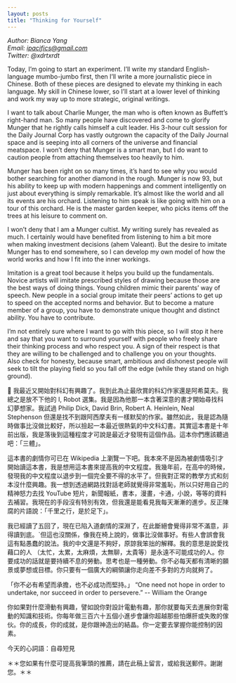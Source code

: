```yaml
---
layout: posts
title: "Thinking for Yourself"
---
```

*Author: Bianca Yang*<br>
*Email: ipacifics@gmail.com*<br>
*Twitter: @xdrtxrdt*<br>


Today, I’m going to start an experiment. I’ll write my standard English-language mumbo-jumbo first, then I’ll write a more journalistic piece in Chinese. Both of these pieces are designed to elevate my thinking in each language. My skill in Chinese lower, so I’ll start at a lower level of thinking and work my way up to more strategic, original writings.

I want to talk about Charlie Munger, the man who is often known as Buffett’s right-hand man. So many people have discovered and come to glorify Munger that he rightly calls himself a cult leader. His 3-hour cult session for the Daily Journal Corp has vastly outgrown the capacity of the Daily Journal space and is seeping into all corners of the universe and financial meatspace. I won’t deny that Munger is a smart man, but I do want to caution people from attaching themselves too heavily to him.

Munger has been right on so many times, it’s hard to see why you would bother searching for another diamond in the rough. Munger is now 93, but his ability to keep up with modern happenings and comment intelligently on just about everything is simply remarkable. It’s almost like the world and all its events are his orchard. Listening to him speak is like going with him on a tour of this orchard. He is the master garden keeper, who picks items off the trees at his leisure to comment on.

I won’t deny that I am a Munger cultist. My writing surely has revealed as much. I certainly would have benefited from listening to him a bit more when making investment decisions (ahem Valeant). But the desire to imitate Munger has to end somewhere, so I can develop my own model of how the world works and how I fit into the inner workings.

Imitation is a great tool because it helps you build up the fundamentals. Novice artists will imitate prescribed styles of drawing because those are the best ways of doing things. Young children mimic their parents’ way of speech. New people in a social group imitate their peers’ actions to get up to speed on the accepted norms and behavior. But to become a mature member of a group, you have to demonstrate unique thought and distinct ability. You have to contribute.

I’m not entirely sure where I want to go with this piece, so I will stop it here and say that you want to surround yourself with people who freely share their thinking process and who respect you. A sign of their respect is that they are willing to be challenged and to challenge you on your thoughts. Also check for honesty, because smart, ambitious and dishonest people will seek to tilt the playing field so you fall off the edge (while they stand on high ground).



我最近又開始對科幻有興趣了。我到此為止最欣賞的科幻作家還是阿希莫夫。我總之是放不下他的 I, Robot 選集。我是因為他那一本含著深意的書才開始尋找科幻夢想家。我試過
Philip Dick, David Brin, Robert A. Heinlein, Neal Stephenson 但還是找不到跟阿西摩夫有一樣默契的作家。雖然如此，我是認為隨時做事比沒做比較好，所以撿起一本最近很熱氣的中文科幻書。其實這本書是十年前出版，我是落後到這種程度才可說是最近才發現有這個作品。這本你們應該聽過吧：「三體」。

這本書的劇情你可已在 Wikipedia 上瀏覽一下吧。我本來不是因為被劇情吸引才開始讀這本書，我是想用這本書來提高我的中文程度。我幾年前，在高中的時候，發現我的中文程度以退步到一個完全要不得的水平了。但我對正常的教學方式和刻本沒什麼興趣。我一想到透過網路找對話老師就覺得非常羞恥，所以只好用自己的精神怒力去找 YouTube 短片，新聞報紙，書本，漫畫，卡通，小說，等等的資料去補習。我現在的手段沒有特別有效，但我還是能看見我每天漸漸的進步。反正陳腐的片語說：「千里之行，是於足下」。

我已經讀了五回了，現在已陷入道劇情的深淵了，在此斷絕會覺得非常不滿意，非得讀到底。ˋ但這也沒關係，像我在椅上說的，做事比沒做事好。有些人會誤會我這有點愚蠢的說法。我的中文還是不夠好，原諒我笨拙的解釋。我的意思是說愛找藉口的人 （太忙，太累，太麻煩，太無聊，太貴等）是永遠不可能成功的人。你要成功的話就是要持續不息的勞動。思考也是一種勞動。你不必每天都有清晰的願景或夢想或目標。你只要有一個廣大的綱領讓你走向差不多對的方向就夠了。

「你不必有希望而承擔，也不必成功而堅持。」
“One need not hope in order to undertake, nor succeed in order to persevere.” -- William the Orange

你如果對什麼滑動有興趣，譬如說你對設計電動有趣，那你就要每天去進展你對電動的知識和技術。你每年做三百六十五個小進步會讓你超越那些怕爆肝或失敗的傢伙。你的成長，你的成就，是你跟神造出的結晶。你一定要去掌握你能控制的因素。


今天的心詞語：自尋短見

＊＊您如果有什麼可提高我筆頭的推薦，請在此稿上留言，或給我送郵件。謝謝您。＊＊

